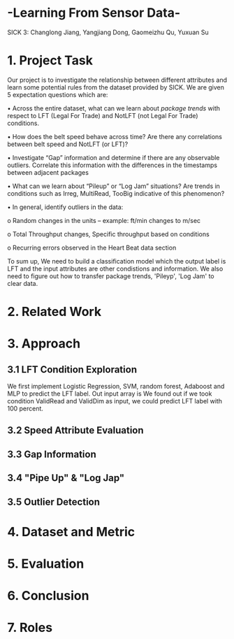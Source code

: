 # -Learning From Sensor Data-
SICK 3: Changlong Jiang, Yangjiang Dong, Gaomeizhu Qu, Yuxuan Su

# 1. Project Task
Our project is to investigate the relationship between different attributes and learn some potential rules from the dataset provided by SICK. 
We are given 5 expectation questions which are:

•	Across the entire dataset, what can we learn about _package trends_ with respect to LFT (Legal For Trade) and NotLFT (not Legal For Trade) conditions.

•	How does the belt speed behave across time? Are there any correlations between belt speed and NotLFT (or LFT)?

•	Investigate “Gap” information and determine if there are any observable outliers. Correlate this information with the differences in the timestamps between adjacent packages

•	What can we learn about “Pileup” or “Log Jam” situations? Are trends in conditions such as Irreg, MultiRead, TooBig indicative of this phenomenon?

•	In general, identify outliers in the data: 

o	Random changes in the units – example: ft/min changes to m/sec

o	Total Throughput changes, Specific throughput based on conditions

o	Recurring errors observed in the Heart Beat data section

To sum up, We need to build a classification model which the output label is LFT and the input attributes are other condistions and information. We also need to figure out how to transfer package trends, 'Pileyp', 'Log Jam' to clear data.

# 2. Related Work
# 3. Approach
## 3.1 LFT Condition Exploration

We first implement Logistic Regression, SVM, random forest, Adaboost and MLP to predict the LFT label.
Out input array is 
We found out if we took condition ValidRead and ValidDim as input, we could predict LFT label with 100 percent. 

## 3.2 Speed Attribute Evaluation

## 3.3 Gap Information 

## 3.4 "Pipe Up" & "Log Jap"

## 3.5 Outlier Detection

# 4. Dataset and Metric


# 5. Evaluation


# 6. Conclusion


# 7. Roles






